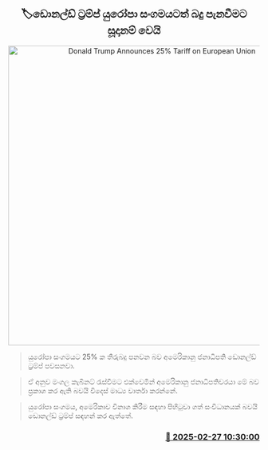 <p align='center'><b><h2 align='center' title='Donald Trump Announces 25% Tariff on European Union'>🏷ඩොනල්ඩ් ට්‍රම්ප් යුරෝපා සංගමයටත් බදු පැනවීමට සූදානම් වෙයි</h2></b></p>
<p align='center'><img src='https://helakuru.sgp1.cdn.digitaloceanspaces.com/esana/images/lib/donald-trump-2025.jpg' width='600' alt='Donald Trump Announces 25% Tariff on European Union'></p>

> යුරෝපා සංගමයට 25% ක තීරුබදු පනවන බව අමෙරිකානු ජනාධිපති ඩොනල්ඩ් ට්‍රම්ප් පවසනවා.

> ඒ අනුව මංගල කැබිනට් රැස්වීමට එක්වෙමින් අමෙරිකානු ජනාධිපතිවරයා මේ බව ප්‍රකාශ කර ඇති බවයි විදෙස් මාධ්‍ය වාර්තා කරන්නේ.

> යුරෝපා සංගමය, අමෙරිකාව විනාශ කිරීම සඳහා පිහිටුවා ගත් සංවිධානයක් බවයි ඩොනල්ඩ් ට්‍රම්ප් සඳහන් කර ඇත්තේ.



<h3 align='right'><a href='https://www.helakuru.lk/esana/p/107857/'>📅 2025-02-27 10:30:00</a></h3>
